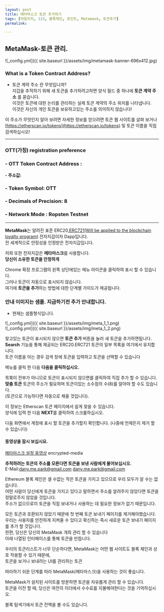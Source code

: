 ```yaml
---
layout: post
title: 메타마스크 토큰 추가하기
tags: [마일리지, 123, 블록체인, 포인트, Matamask, 토큰추가] 
permalink:

---
```





## MetaMask-토큰 관리.

![_config.yml]({{ site.baseurl }}/assets/img/metamask-banner-696x412.jpg)

### What is a Token Contract Address?
- 토큰 계약 주소 란 무엇입니까?  
지갑을 추적하기 위해 새 토큰을 추가하려고하면 양식 필드 중 하나에 **토큰 계약 주소** 를 묻습니다.  
이것은 토큰에 대한 논리를 관리하는 실제 토큰 계약의 주소 위치를 나타냅니다.  
이것은 자신의 개인 토큰을 보유하고있는 주소를 의미하지 않습니다!  

이 주소가 무엇인지 알아 보려면 자세한 정보를 얻으려면 토큰 웹 사이트를 살펴 보거나  
[https://etherscan.io/tokens](https://etherscan.io/tokens) 및 토큰 이름을 직접 검색하십시오!

---
### OTT(가칭) registration preference  

### - OTT Token Contract Address : 
 **- 주소값:**
### - Token Symbol: OTT  
### - Decimals of Precision: 8 
### - Network Mode : Ropsten Testnet  
---

**MetaMask**는 알려진 표준 ERC20,[ERC721(Will be applied to the blockchain loyalty program)](https://github.com/wooriapt/wooriapt.github.io/blob/master/_posts/2018-07-02-Loyalty%20Programsv.md "ERC721(Will be applied to the blockchain loyalty program)") 전자지갑이자 Dapp입니다.   
전 세계적으로 안정성을 인정받은 전자지갑입니다. 


저희 또한 전자지갑은 **메타마스크**를 사용합니다.  
**당신이 소유한 토큰을 안정하게**   

Chrome 확장 프로그램의 왼쪽 상단에있는 메뉴 아이콘을 클릭하여 표시 할 수 있습니다.  
그러나 토큰이 자동으로 표시되지 않습니다.   
여기에 **토큰을 추가**하는 방법에 대한 단계별 가이드가 제공됩니다.  

### 안내 이미지는 샘플. 지급하기전 추가 안내합니다.  
 - 현재는 샘플형식입니다.  
 
![_config.yml]({{ site.baseurl }}/assets/img/meta_1_1.png)   
![_config.yml]({{ site.baseurl }}/assets/img/meta_1_2.png)
 
  
찾고있는 토큰이 표시되지 않으면 **토큰 추가** 버튼을 눌러 새 토큰을 추가하면됩니다.  
**Search** 기능을 통해 제공되는 ERC20.ERC721 토큰의 일부 목록을 여기에서 유지합니다.  
토큰 이름을 아는 경우 검색 창에 토큰을 입력하고 토큰을 선택할 수 있습니다  

메뉴를 클릭 한 다음 **다음을 클릭하십시오.**  
<!--
![_config.yml]({{ site.baseurl }}/images/Screen Shot 2018-05-31 at 5.55.56 PM.png) (width="70" height="70")   
![_config.yml]({{ site.baseurl }}/images/Screen Shot 2018-05-31 at 5.56.03 PM.png) (width="70" height="70") 
-->

 

목록이 전부가 아니므로 토큰이 표시되지 않으면를 클릭하여 직접 추가 할 수 있습니다.  
**맞춤 토큰** 토큰의 주소가 필요하며 토큰이있는 소수점의 수(8)를 알아야 할 수도 있습니다.    
(토큰으로 가능하다면 자동으로 채울 것입니다).  

이 정보는 Etherscan 토큰 페이지에서 쉽게 찾을 수 있습니다.  
양식에 입력 한 다음 **NEXT**를 클릭하여 스크롤하십시오.  

다음 화면에서 계정에 표시 할 토큰을 추가할지 확인합니다.
(나중에 언제든지 제거 할 수 있습니다)

#### 동영상을 잠시 보십시요.  

[메타마스크 설정 동영상](https://www.youtube.com/embed/6Gf_kRE4MJU) encrypted-media
 



 

**추적하려는 토큰의 주소를 모른다면 토큰을 보낸 사람에게 물어보십시오.**  
E-Mail:<dany.me.park@gmail.com> dany.me.park@gmail.com  

Ethereum 블록 체인은 셀 수없는 작은 토큰을 가지고 있으므로 우리 모두가 알 수는 없습니다.  
어떤 사람이 당신에게 토큰을 가지고 있다고 말하면서 주소를 알려주지 않았다면 토큰을 정말로주지 않았을 것입니다.  
주소가 없으므로이 토큰을 직접 보내거나 사용하는 데 필요한 정보가 없기 때문입니다.  

모든 토큰과 호환되지 않았기 때문에 첫 번째 토큰 보내기 페이지를 제거해야했습니다.  
우리는 사용자를 안전하게 지켜줄 수 있다고 확신하는 즉시 새로운 토큰 보내기 페이지를 추가 할 것입니다.  
한편, 당신은 당신의 MetaMask 개최 관리 할 수 있습니다  
아래 나열된 인터페이스를 통해 토큰을 만듭니다.   


우리의 토큰리스트가 너무 단순하다면, MetaMask는 어떤 웹 사이트도 블록 체인과 상호 작용할 수 있기 때문에,  
토큰을 보거나 보내려는 UI를 관리하는 토큰  

따라하기 쉬운 단계를 따라 MetaMask(메타마스크)을 사용하는 것이 좋습니다.  

MetaMask가 설치된 사이트를 방문하면 토큰을 자유롭게 관리 할 수 있습니다.  
토큰을 이전 할 때, 당신은 여전히 이더에서 수수료를 지불해야한다는 것을 기억하십시오.  

블록 탐색기에서 토큰 잔액을 볼 수도 있습니다.  



